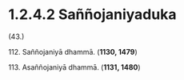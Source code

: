 # 1.2.4.2 Saññojaniyaduka

(43.)

112\. Saññojaniyā dhammā. (**1130, 1479**)

113\. Asaññojaniyā dhammā. (**1131, 1480**)
